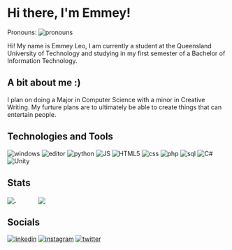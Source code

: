 # Hi there, I'm Emmey!

Pronouns: ![pronouns](https://img.shields.io/badge/-she%2Fher%2Fthey%2Fthem-ff69b4)

Hi! My name is Emmey Leo, I am currently a student at the Queensland University of Technology and studying in my first semester of a Bachelor of Information Technology.

## A bit about me :)

I plan on doing a Major in Computer Science with a minor in Creative Writing. My furture plans are to ultimately be able to create things that can entertain people.

## Technologies and Tools
![windows](https://img.shields.io/badge/OS-Windows-green?logo=windows) ![editor](https://img.shields.io/badge/Editor-Visual%20Studio%20Code-green?logo=visualstudiocode) ![python](https://img.shields.io/badge/Code-Python-green?logo=python) ![JS](https://img.shields.io/badge/Code-JavaScript-green?logo=javascript) ![HTML5](https://img.shields.io/badge/Code-HTML-green?logo=html5) ![css](https://img.shields.io/badge/Code-CSS-green?logo=css3) ![php](https://img.shields.io/badge/Code-PHP-green?logo=php) ![sql](https://img.shields.io/badge/Code-MySQL-green?logo=mysql) ![C#](https://img.shields.io/badge/Code-C%23-green?logo=csharp) ![Unity](https://img.shields.io/badge/Engine-Unity-green?logo=unity)

## Stats

<a href="https://github.com/anuraghazra/github-readme-stats">
  <img align="center" src="https://github-readme-stats.vercel.app/api?username=Mistyttm&show_icons=true&count_private=true&theme=shades-of-purple" />
</a>&nbsp&nbsp&nbsp&nbsp&nbsp&nbsp&nbsp&nbsp&nbsp&nbsp&nbsp&nbsp
<a href="https://github.com/anuraghazra/convoychat">
  <img align="center" src="https://github-readme-stats.vercel.app/api/top-langs/?username=Mistyttm&layout=compact&theme=shades-of-purple" />
</a>

## Socials
[![linkedin](https://img.shields.io/badge/-LinkedIn-%230A66C2?logo=linkedin)](https://au.linkedin.com/in/emmey-Leo-aa2356224) [![instagram](https://img.shields.io/badge/-Instagram-yellow?logo=instagram)](https://www.instagram.com/misty_dev_ttm) [![twitter](https://img.shields.io/badge/-twitter-lightblue?logo=twitter)](https://twitter.com/Misty_TTM)
